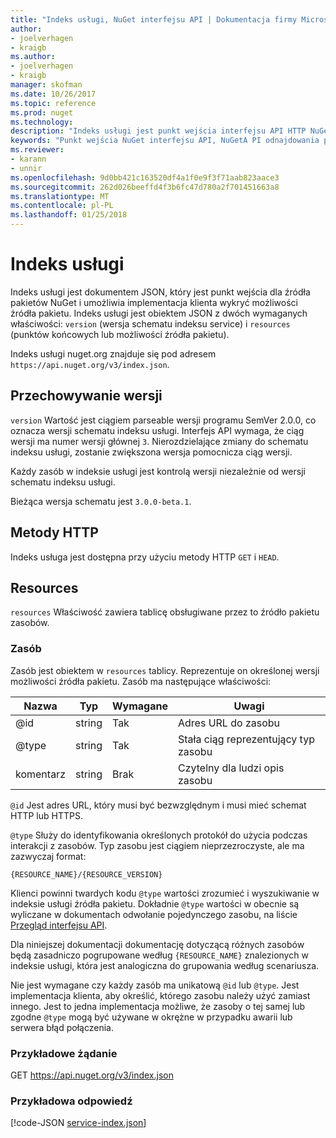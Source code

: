 ```yaml
---
title: "Indeks usługi, NuGet interfejsu API | Dokumentacja firmy Microsoft"
author:
- joelverhagen
- kraigb
ms.author:
- joelverhagen
- kraigb
manager: skofman
ms.date: 10/26/2017
ms.topic: reference
ms.prod: nuget
ms.technology: 
description: "Indeks usługi jest punkt wejścia interfejsu API HTTP NuGet i wylicza możliwości serwera."
keywords: "Punkt wejścia NuGet interfejsu API, NuGetA PI odnajdowania punktu końcowego"
ms.reviewer:
- karann
- unnir
ms.openlocfilehash: 9d0bb421c163520df4a1f0e9f3f71aab823aace3
ms.sourcegitcommit: 262d026beeffd4f3b6fc47d780a2f701451663a8
ms.translationtype: MT
ms.contentlocale: pl-PL
ms.lasthandoff: 01/25/2018
---
```

# <a name="service-index"></a>Indeks usługi

Indeks usługi jest dokumentem JSON, który jest punkt wejścia dla źródła pakietów NuGet i umożliwia implementacja klienta wykryć możliwości źródła pakietu. Indeks usługi jest obiektem JSON z dwóch wymaganych właściwości: `version` (wersja schematu indeksu service) i `resources` (punktów końcowych lub możliwości źródła pakietu).

Indeks usługi nuget.org znajduje się pod adresem `https://api.nuget.org/v3/index.json`.

## <a name="versioning"></a>Przechowywanie wersji

`version` Wartość jest ciągiem parseable wersji programu SemVer 2.0.0, co oznacza wersji schematu indeksu usługi.
Interfejs API wymaga, że ciąg wersji ma numer wersji głównej `3`. Nierozdzielające zmiany do schematu indeksu usługi, zostanie zwiększona wersja pomocnicza ciąg wersji.

Każdy zasób w indeksie usługi jest kontrolą wersji niezależnie od wersji schematu indeksu usługi.

Bieżąca wersja schematu jest `3.0.0-beta.1`.

## <a name="http-methods"></a>Metody HTTP

Indeks usługa jest dostępna przy użyciu metody HTTP `GET` i `HEAD`.

## <a name="resources"></a>Resources

`resources` Właściwość zawiera tablicę obsługiwane przez to źródło pakietu zasobów.

### <a name="resource"></a>Zasób

Zasób jest obiektem w `resources` tablicy. Reprezentuje on określonej wersji możliwości źródła pakietu. Zasób ma następujące właściwości:

Nazwa          | Typ   | Wymagane | Uwagi
------------- | ------ | -------- | -----
@id           | string | Tak      | Adres URL do zasobu
@type         | string | Tak      | Stała ciąg reprezentujący typ zasobu
komentarz       | string | Brak       | Czytelny dla ludzi opis zasobu

`@id` Jest adres URL, który musi być bezwzględnym i musi mieć schemat HTTP lub HTTPS.

`@type` Służy do identyfikowania określonych protokół do użycia podczas interakcji z zasobów. Typ zasobu jest ciągiem nieprzezroczyste, ale ma zazwyczaj format:

    {RESOURCE_NAME}/{RESOURCE_VERSION}

Klienci powinni twardych kodu `@type` wartości zrozumieć i wyszukiwanie w indeksie usługi źródła pakietu. Dokładnie `@type` wartości w obecnie są wyliczane w dokumentach odwołanie pojedynczego zasobu, na liście [Przegląd interfejsu API](overview.md#resources-and-schema).

Dla niniejszej dokumentacji dokumentację dotyczącą różnych zasobów będą zasadniczo pogrupowane według `{RESOURCE_NAME}` znalezionych w indeksie usługi, która jest analogiczna do grupowania według scenariusza. 

Nie jest wymagane czy każdy zasób ma unikatową `@id` lub `@type`. Jest implementacja klienta, aby określić, którego zasobu należy użyć zamiast innego. Jest to jedna implementacja możliwe, że zasoby o tej samej lub zgodne `@type` mogą być używane w okrężne w przypadku awarii lub serwera błąd połączenia.

### <a name="sample-request"></a>Przykładowe żądanie

GET https://api.nuget.org/v3/index.json

### <a name="sample-response"></a>Przykładowa odpowiedź

[!code-JSON [service-index.json](./_data/service-index.json)]
